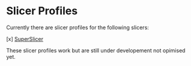 # Slicer Profiles

Currently there are slicer profiles for the following slicers:

[x] [SuperSlicer](https://github.com/supermerill/SuperSlicer)

These slicer profiles work but are still under developement not opimised yet.